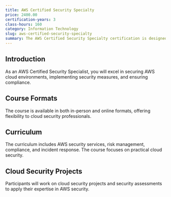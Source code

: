 ```yaml
---
title: AWS Certified Security Specialty
price: 2400.00
certification-years: 3
class-hours: 160
category: Information Technology
slug: aws-certified-security-specialty
summary: The AWS Certified Security Specialty certification is designed for professionals in cloud security roles. This comprehensive course covers AWS security services, risk management, and compliance. It equips candidates with the skills needed to secure AWS cloud environments effectively.
---
```


## Introduction

As an AWS Certified Security Specialist, you will excel in securing AWS cloud environments, implementing security measures, and ensuring compliance.

## Course Formats

The course is available in both in-person and online formats, offering flexibility to cloud security professionals.

## Curriculum

The curriculum includes AWS security services, risk management, compliance, and incident response. The course focuses on practical cloud security.

## Cloud Security Projects

Participants will work on cloud security projects and security assessments to apply their expertise in AWS security.

